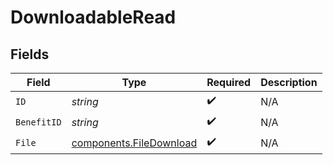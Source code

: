 # DownloadableRead


## Fields

| Field                                                              | Type                                                               | Required                                                           | Description                                                        |
| ------------------------------------------------------------------ | ------------------------------------------------------------------ | ------------------------------------------------------------------ | ------------------------------------------------------------------ |
| `ID`                                                               | *string*                                                           | :heavy_check_mark:                                                 | N/A                                                                |
| `BenefitID`                                                        | *string*                                                           | :heavy_check_mark:                                                 | N/A                                                                |
| `File`                                                             | [components.FileDownload](../../models/components/filedownload.md) | :heavy_check_mark:                                                 | N/A                                                                |